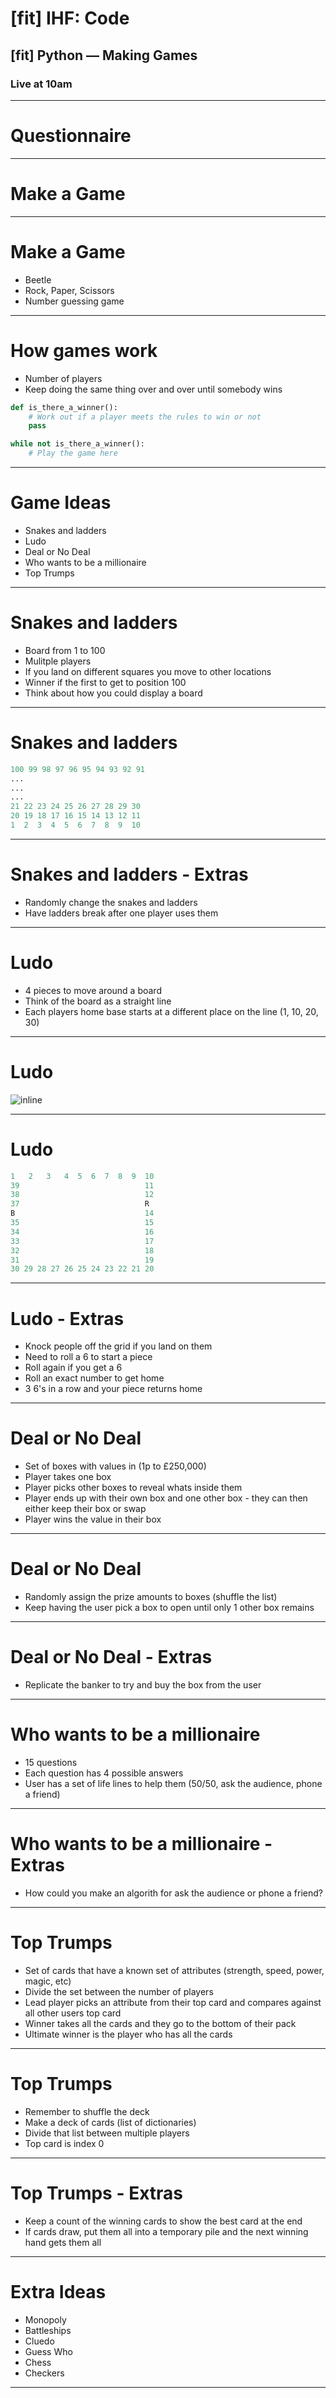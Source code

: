 # [fit] IHF: Code
## [fit] Python — Making Games
### Live at 10am

---

# Questionnaire

---

# Make a Game

---

# Make a Game
- Beetle
- Rock, Paper, Scissors
- Number guessing game

---

# How games work
- Number of players
- Keep doing the same thing over and over until somebody wins

```python
def is_there_a_winner():
    # Work out if a player meets the rules to win or not
    pass

while not is_there_a_winner():
    # Play the game here
```

---

# Game Ideas
- Snakes and ladders
- Ludo
- Deal or No Deal
- Who wants to be a millionaire
- Top Trumps

---

# Snakes and ladders
- Board from 1 to 100
- Mulitple players
- If you land on different squares you move to other locations
- Winner if the first to get to position 100
- Think about how you could display a board

---

# Snakes and ladders

```python
100 99 98 97 96 95 94 93 92 91
...
...
...
21 22 23 24 25 26 27 28 29 30
20 19 18 17 16 15 14 13 12 11
1  2  3  4  5  6  7  8  9  10
```

---

# Snakes and ladders - Extras

- Randomly change the snakes and ladders
- Have ladders break after one player uses them

---

# Ludo
- 4 pieces to move around a board
- Think of the board as a straight line
- Each players home base starts at a different place on the line (1, 10, 20, 30)

---

# Ludo
![inline](ludo.png)

---

# Ludo
```python
1   2   3   4  5  6  7  8  9  10
39                            11
38                            12
37                            R
B                             14
35                            15
34                            16
33                            17
32                            18
31                            19
30 29 28 27 26 25 24 23 22 21 20
```

---

# Ludo - Extras
- Knock people off the grid if you land on them
- Need to roll a 6 to start a piece
- Roll again if you get a 6
- Roll an exact number to get home
- 3 6's in a row and your piece returns home

---

# Deal or No Deal
- Set of boxes with values in (1p to £250,000)
- Player takes one box
- Player picks other boxes to reveal whats inside them
- Player ends up with their own box and one other box - they can then either keep their box or swap
- Player wins the value in their box

---

# Deal or No Deal
- Randomly assign the prize amounts to boxes (shuffle the list)
- Keep having the user pick a box to open until only 1 other box remains

---

# Deal or No Deal - Extras
- Replicate the banker to try and buy the box from the user

---

# Who wants to be a millionaire
- 15 questions
- Each question has 4 possible answers
- User has a set of life lines to help them (50/50, ask the audience, phone a friend)

---

# Who wants to be a millionaire - Extras
- How could you make an algorith for ask the audience or phone a friend?

---

# Top Trumps
- Set of cards that have a known set of attributes (strength, speed, power, magic, etc)
- Divide the set between the number of players
- Lead player picks an attribute from their top card and compares against all other users top card
- Winner takes all the cards and they go to the bottom of their pack
- Ultimate winner is the player who has all the cards

---

# Top Trumps
- Remember to shuffle the deck
- Make a deck of cards (list of dictionaries)
- Divide that list between multiple players
- Top card is index 0

---

# Top Trumps - Extras
- Keep a count of the winning cards to show the best card at the end
- If cards draw, put them all into a temporary pile and the next winning hand gets them all

---

# Extra Ideas
- Monopoly
- Battleships
- Cluedo
- Guess Who
- Chess
- Checkers

---

